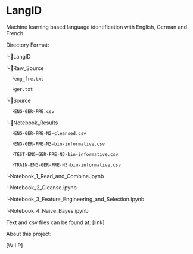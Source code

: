 # LangID
Machine learning based language identification with English, German and French.

Directory Format:

└📂LangID

   └📁Raw_Source
   
      └eng_fre.txt
      
      └ger.txt
      
   └📁Source
   
      └ENG-GER-FRE.csv
      
   └📁Notebook_Results
   
      └ENG-GER-FRE-N2-cleansed.csv
      
      └ENG-GER-FRE-N3-bin-informative.csv
      
      └TEST-ENG-GER-FRE-N3-bin-informative.csv
      
      └TRAIN-ENG-GER-FRE-N3-bin-informative.csv
      
   └Notebook_1_Read_and_Combine.ipynb
   
   └Notebook_2_Cleanse.ipynb
   
   └Notebook_3_Feature_Engineering_and_Selection.ipynb
   
   └Notebook_4_Naive_Bayes.ipynb
   
  
Text and csv files can be found at: [link]

About this project:

[W I P]
